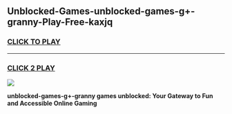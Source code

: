 
## Unblocked-Games-unblocked-games-g+-granny-Play-Free-kaxjq
<h3>
<a href="https://premium76.site?title=unblocked-games-g+-granny&ref=18A1">CLICK TO PLAY</a></h3>
<hr>

<h3>
<a href="https://premium76.site?title=unblocked-games-g+-granny&ref=18A1">CLICK 2 PLAY</a>
  
</h3>

<a href="https://premium76.site?title=unblocked-games-g+-granny&ref=18A1"><img src="https://clearcache.store/games.png"></a>


**unblocked-games-g+-granny games unblocked: Your Gateway to Fun and Accessible Online Gaming**
